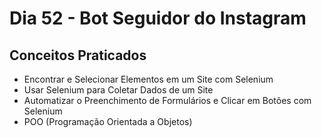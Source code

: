 # Dia 52 - Bot Seguidor do Instagram

## Conceitos Praticados

* Encontrar e Selecionar Elementos em um Site com Selenium
* Usar Selenium para Coletar Dados de um Site
* Automatizar o Preenchimento de Formulários e Clicar em Botões com Selenium
* POO (Programação Orientada a Objetos)
